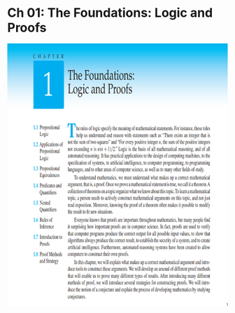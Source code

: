 # Ch 01: The Foundations: Logic and Proofs

<p align='center'>
    <img src='./ch01.png' alt='Rust' width="800" height="600" />
</p>